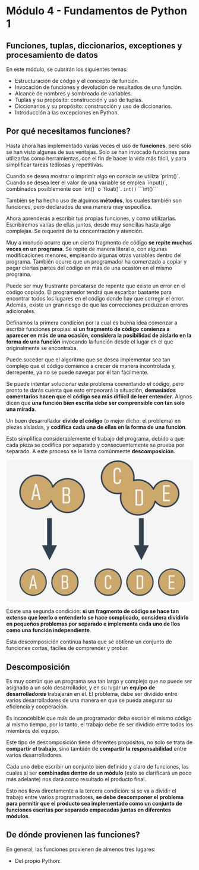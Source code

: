 # **Módulo 4 - Fundamentos de Python 1**
## **Funciones, tuplas, diccionarios, exceptiones y procesamiento de datos**

En este módulo, se cubrirán los siguientes temas:

- Estructuración de códgo y el concepto de función.
- Invocación de funciones y devolución de resultados de una función.
- Alcance de nombres y sombreado de variables.
- Tuplas y su propósito: construcción y uso de tuplas.
- Diccionarios y su propósito: construcción y uso de diccionarios.
- Introducción a las excepciones en Python.


## **Por qué necesitamos funciones?**
Hasta ahora has implementado varias veces el uso de **funciones**, pero sólo se han visto algunas de sus ventajas. Solo se han
invocado funciones para utilizarlas como herramientas, con el fin de hacer la vida más fácil, y para simplificar tareas tediosas y 
repetitivas.

Cuando se desea mostrar o imprimir algo en consola se utiliza ´print()´. Cuando se desea leer el valor de una variable se emplea
´input()´, combinados posiblemente con ´int()´ o ´float()´. `int()` ´´´int()´´´

También se ha hecho uso de alguinos **métodos**, los cuales también son funciones, pero declarados de una manera muy específica.

Ahora aprenderás a escribir tus propias funciones, y como utilizarlas. Escribiremos varias de ellas juntos, desde muy sencillas hasta
algo complejas. Se requerirá de tu concentración y atención.

Muy a menudo ocurre que un cierto fragmento de código **se repite muchas veces en un programa**. Se repite de manera literal o,
con algunas modificaciones menores, empleando algunas otras variables dentro del programa. También ocurre que un programador
ha comenzado a copiar y pegar ciertas partes del código en más de una ocasión en el mismo programa.

Puede ser muy frustrante percatarse de repente que existe un error en el código copiado. El programador tendrá que escarbar
bastante para encontrar todos los lugares en el código donde hay que corregir el error. Además, existe un gran riesgo de que las
correcciones produzcan errores adicionales.

Definamos la primera condición por la cual es buena idea comenzar a escribir funciones propias: **si un fragmento de código**
**comienza a aparecer en más de una ocasión, considera la posibilidad de aislarlo en la forma de una función** invocando la
función desde el lugar en el que originalmente se encontraba.

Puede suceder que el algoritmo que se desea implementar sea tan complejo que el código comience a crecer de manera incontrolada
y, derrepente, ya no se puede navegar por él tan fácilmente.

Se puede intentar solucionar este problema comentando el código, pero pronto te darás cuenta que esto empeorará la situación,
**demasiados comentarios hacen que el código sea más difiícil de leer  entender**. Algnos dicen que **una función bien escrita**
**debe ser comprensible con tan solo una mirada**.

Un buen desarrollador **divide el código** (o mejor dicho: el problema) en piezas aisladas, y **codifica cada una de ellas en la forma de**
**una función**.

Esto simplifica considerablemente el trabajo del programa, debido a que cada pieza se codifica por separado y consecuentemente se
prueba por separado. A este proceso se le llama comúnmente **descomposición**.

![concepto_descomposicion](../img/concepto_descomposicion.jpg)

Existe una segunda condición: **si un fragmento de código se hace tan extenso que leerlo o entenderlo se hace complicado,**
**considera dividirlo en pequeños problemas por separado e implementa cada uno de llos como una función independiente**.

Esta descomposición continúa hasta que se obtiene un conjunto de funciones cortas, fáciles de comprender y probar.


## **Descomposición**
Es muy común que un programa sea tan largo y complejo que no puede ser asignado a un solo desarrollador, y en su lugar un **equipo**
**de desarrolladores** trabajarán en él. El problema, debe ser dividido entre varios desarrolladores de una manera en que se pueda
asegurar su eficiencia y cooperación.

Es inconcebible que más de un programador deba escribir el mismo código al mismo tiempo, por lo tanto, el trabajo debe de ser
dividido entre todos los miembros del equipo.

Este tipo de descomposición tiene diferentes propósitos, no solo se trata de **compartir el trabajo**, sino también de **compartir la**
**responsabilidad** entre varios desarrolladores.

Cada uno debe escribir un conjunto bien definido y claro de funciones, las cuales al ser **combinadas dentro de un módulo** (esto se
clarificará un poco más adelante) nos dará como resultado el producto final.

Esto nos lleva directamente a la tercera condición: si se va a dividir el trabajo entre varios programadores, **se debe descomponer el**
**problema para permitir que el producto sea implementado como un conjunto de funciones escritas por separado empacadas**
**juntas en diferentes módulos**.


## **De dónde provienen las funciones?**
En general, las funciones provienen de almenos tres lugares:

- Del propio Python: 